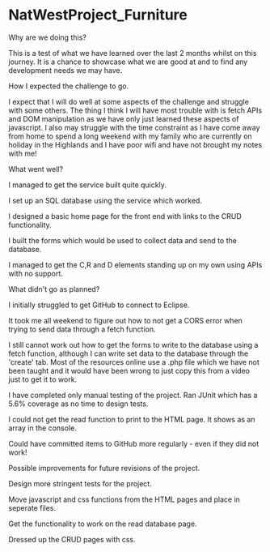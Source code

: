 # NatWestProject_Furniture

Why are we doing this?

This is a test of what we have learned over the last 2 months whilst on this journey.  It is a chance to showcase what we are good at and to find any development needs we may have.

How I expected the challenge to go.

I expect that I will do well at some aspects of the challenge and struggle with some others.  The thing I think I will have most trouble with is fetch APIs and DOM manipulation as we have only just learned these aspects of javascript.  I also may struggle with the time constraint as I have come away from home to spend a long weekend with my family who are currently on holiday in the Highlands and I have poor wifi and have not brought my notes with me! 


What went well?

I managed to get the service built quite quickly.

I set up an SQL database using the service which worked.

I designed a basic home page for the front end with links to the CRUD functionality.

I built the forms which would be used to collect data and send to the database.

I managed to get the C,R and D elements standing up on my own using APIs with no support.


What didn't go as planned?


I initially struggled to get GitHub to connect to Eclipse.

It took me all weekend to figure out how to not get a CORS error when trying to send data through a fetch function.

I still cannot work out how to get the forms to write to the database using a fetch function, although I can write set data to the database through the 'create' tab.  Most of the resources online use a .php file which we have not been taught and it would have been wrong to just copy this from a video just to get it to work.

I have completed only manual testing of the project.  Ran JUnit which has a 5.6% coverage as no time to design tests.

I could not get the read function to print to the HTML page.  It shows as an array in the console.

Could have committed items to GitHub more regularly - even if they did not work!


Possible improvements for future revisions of the project.


Design more stringent tests for the project.

Move javascript and css functions from the HTML pages and place in seperate files.

Get the functionality to work on the read database page.

Dressed up the CRUD pages with css.
